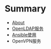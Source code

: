 # Summary

* [About](README.md)
* [OpenLDAP服务](chapter1.md)
* [Ansible使用](ansibleshi-yong.md)
* OpenVPN服务

